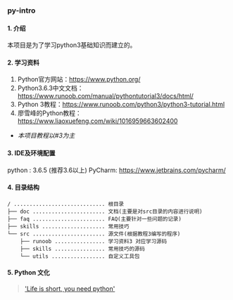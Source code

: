 ### py-intro

#### 1. 介绍
本项目是为了学习python3基础知识而建立的。

#### 2. 学习资料
1. Python官方网站：https://www.python.org/  
2. Python3.6.3中文文档：https://www.runoob.com/manual/pythontutorial3/docs/html/  
3. Python 3教程：https://www.runoob.com/python3/python3-tutorial.html
4. 廖雪峰的Python教程：https://www.liaoxuefeng.com/wiki/1016959663602400  
* _本项目教程以#3为主_

#### 3. IDE及环境配置
python : 3.6.5 (推荐3.6以上)
PyCharm: https://www.jetbrains.com/pycharm/  

#### 4. 目录结构
```
/ ............................. 根目录
├── doc ....................... 文档(主要是对src目录的内容进行说明)
├── faq ....................... FAQ(主要针对一些问题的记录)
├── skills .................... 常用技巧
└── src ....................... 源文件(根据教程3编写的程序)
    ├── runoob ................ 学习资料3 对应学习源码
    ├── skills ................ 常用技巧的源码
    └── utils ................. 自定义工具包
```
#### 5. Python 文化
> ['Life is short, you need python'](https://sebsauvage.net/python/)
